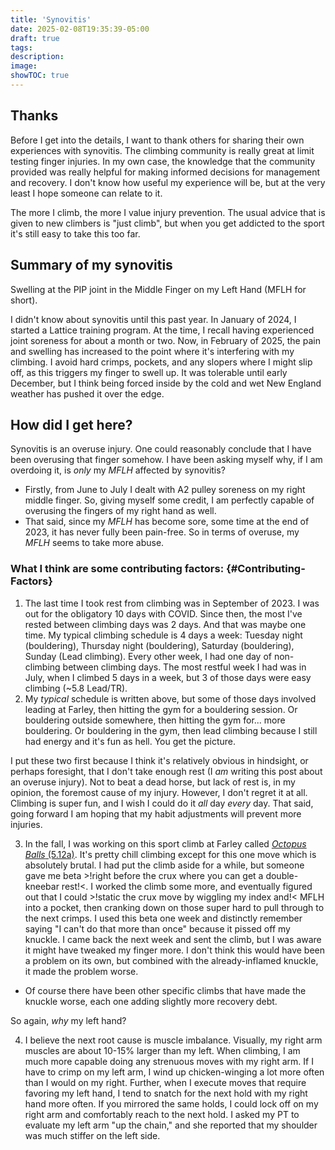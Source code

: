 ```yaml
---
title: 'Synovitis'
date: 2025-02-08T19:35:39-05:00
draft: true
tags:
description:
image:
showTOC: true
---
```

## Thanks

Before I get into the details, I want to thank others for sharing their own experiences with synovitis. The climbing community is really great at limit testing finger injuries. In my own case, the knowledge that the community provided was really helpful for making informed decisions for management and recovery. I don't know how useful my experience will be, but at the very least I hope someone can relate to it. 

The more I climb, the more I value injury prevention. The usual advice that is given to new climbers is "just climb", but when you get addicted to the sport it's still easy to take this too far.

## Summary of my synovitis

Swelling at the PIP joint in the Middle Finger on my Left Hand (MFLH for short). 

I didn't know about synovitis until this past year. In January of 2024, I started a Lattice training program. At the time, I recall having experienced joint soreness for about a month or two. Now, in February of 2025, the pain and swelling has increased to the point where it's interfering with my climbing. I avoid hard crimps, pockets, and any slopers where I might slip off, as this triggers my finger to swell up. It was tolerable until early December, but I think being forced inside by the cold and wet New England weather has pushed it over the edge. 

## How did I get here?

Synovitis is an overuse injury. One could reasonably conclude that I have been overusing that finger somehow. I have been asking myself why, if I am overdoing it, is _only_ my _MFLH_ affected by synovitis?

- Firstly, from June to July I dealt with A2 pulley soreness on my right middle finger. So, giving myself some credit, I am perfectly capable of overusing the fingers of my right hand as well.
- That said, since my _MFLH_ has become sore, some time at the end of 2023, it has never fully been pain-free. So in terms of overuse, my _MFLH_ seems to take more abuse.

### What I think are some contributing factors: {#Contributing-Factors}
  
  1. The last time I took rest from climbing was in September of 2023. I was out for the obligatory 10 days with COVID. Since then, the most I've rested between climbing days was 2 days. And that was maybe one time. My typical climbing schedule is 4 days a week: Tuesday night (bouldering), Thursday night (bouldering), Saturday (bouldering), Sunday (Lead climbing). Every other week, I had one day of non-climbing between climbing days. The most restful week I had was in July, when I climbed 5 days in a week, but 3 of those days were easy climbing (~5.8 Lead/TR).
  2. My _typical_ schedule is written above, but some of those days involved leading at Farley, then hitting the gym for a bouldering session. Or bouldering outside somewhere, then hitting the gym for... more bouldering. Or bouldering in the gym, then lead climbing because I still had energy and it's fun as hell. You get the picture.

  I put these two first because I think it's relatively obvious in hindsight, or perhaps foresight, that I don't take enough rest (I _am_ writing this post about an overuse injury). Not to beat a dead horse, but lack of rest is, in my opinion, the foremost cause of my injury. However, I don't regret it at all. Climbing is super fun, and I wish I could do it _all_ day _every_ day. That said, going forward I am hoping that my habit adjustments will prevent more injuries.

  3. In the fall, I was working on this sport climb at Farley called [_Octopus Balls_ (5.12a)](https://youtu.be/IWr1DV70O24?t=255). It's pretty chill climbing except for this one move which is absolutely brutal. I had put the climb aside for a while, but someone gave me beta >!right before the crux where you can get a double-kneebar rest!<. I worked the climb some more, and eventually figured out that I could >!static the crux move by wiggling my index and!< MFLH into a pocket, then cranking down on those super hard to pull through to the next crimps. I used this beta one week and distinctly remember saying "I can't do that more than once" because it pissed off my knuckle. I came back the next week and sent the climb, but I was aware it might have tweaked my finger more. I don't think this would have been a problem on its own, but combined with the already-inflamed knuckle, it made the problem worse.
  - Of course there have been other specific climbs that have made the knuckle worse, each one adding slightly more recovery debt.

  So again, _why_ my left hand?

  4. I believe the next root cause is muscle imbalance. Visually, my right arm muscles are about 10-15% larger than my left. When climbing, I am much more capable doing any strenuous moves with my right arm. If I have to crimp on my left arm, I wind up chicken-winging a lot more often than I would on my right. Further, when I execute moves that require favoring my left hand, I tend to snatch for the next hold with my right hand more often. If you mirrored the same holds, I could lock off on my right arm and comfortably reach to the next hold. I asked my PT to evaluate my left arm "up the chain," and she reported that my shoulder was much stiffer on the left side.

## 